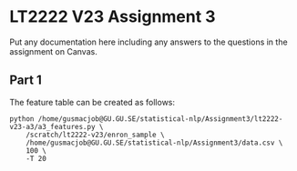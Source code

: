 # LT2222 V23 Assignment 3

Put any documentation here including any answers to the questions in the 
assignment on Canvas.

## Part 1
The feature table can be created as follows:
```
python /home/gusmacjob@GU.GU.SE/statistical-nlp/Assignment3/lt2222-v23-a3/a3_features.py \
	/scratch/lt2222-v23/enron_sample \
	/home/gusmacjob@GU.GU.SE/statistical-nlp/Assignment3/data.csv \
	100 \
	-T 20
```